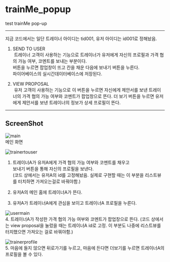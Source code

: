 # trainMe_popup
test trainMe pop-up

***
지금 코드에서는 일단 트레이너 아이디는 tid001, 유저 아이디는 id001로 정해놨음.

1. SEND TO USER   
&nbsp;트레이너 고객이 사용하는 기능으로 트레이너가 유저에게 자신의 프로필과 가격 협의 가능 여부, 코멘트를 보내는 부분이다.   
버튼을 누르면 팝업창이 뜨고 칸을 채운 다음에 보내기 버튼을 누른다.   
파이어베이스의 실시간데이터베이스에 저장된다.

2. VIEW PROPOSAL   
&nbsp;유저 고객이 사용하는 기능으로 이 버튼을 누르면 자신에게 제안서를 보낸 트레이너의 가격 협의 가능 여부와 코멘트가 팝업창으로 뜬다.
더 보기 버튼을 누르면 유저에게 제안서를 보낸 트레이너의 정보가 상세 프로필이 뜬다. 

---
## ScreenShot
![main](./image/1.PNG)   
메인 화면

![trainertouser](./image/3.PNG)
1. 트레이너A가 유저A에게 가격 협의 가능 여부와 코멘트를 채우고   
보내기 버튼을 통해 자신의 프로필을 보낸다.   
(코드 상에서는 유저A의 id를 고정해놨음. 실제로 구현할 때는 이 부분을 리스트뷰를 터치하면 가져오는걸로 바꿔야함.)

2. 유저A의 메인 홈에 트레이너A가 뜬다.

3. 유저A가 트레이너A에게 관심을 보이고 트레이너A 프로필을 누른다.

![usermain](./image/4.PNG)   
4. 트레이너A가 작성한 가격 협의 가능 여부와 코멘트가 팝업창으로 뜬다.
(코드 상에서는 view proposal을 눌렀을 때는 트레이너A id로 고정. 이 부분도 나중에 리스트뷰를 터치했으면 가져오는 걸로 바꿔야함.)

![trainerprofile](./image/5.PNG)   
5. 마음에 들지 않으면 뒤로가기를 누르고, 마음에 든다면 더보기를 누르면 트레이너A의 프로필을 볼 수 있다.

